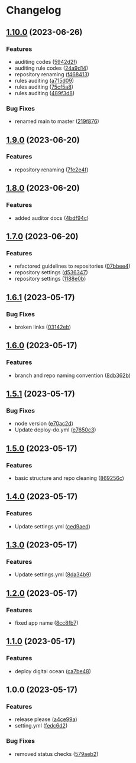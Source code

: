 # Changelog

## [1.10.0](https://github.com/dworac/docs/compare/v1.9.0...v1.10.0) (2023-06-26)


### Features

* auditing codes ([5942d2f](https://github.com/dworac/docs/commit/5942d2f671278214d76b1ea0b8070f04a7a6c11a))
* auditing rule codes ([24a9d14](https://github.com/dworac/docs/commit/24a9d14f724b5116ec7f5d5a47df437827d9698d))
* repository renaming ([f468413](https://github.com/dworac/docs/commit/f46841321d42280bd033132ad3f21eb2d377db5e))
* rules auditing ([a715d09](https://github.com/dworac/docs/commit/a715d099d5f84bf01279a0897a20871f87c08065))
* rules auditing ([75cf5a8](https://github.com/dworac/docs/commit/75cf5a88fc8b6f8e2c3d870ae6c1ef6f207a95de))
* rules auditing ([489f3d8](https://github.com/dworac/docs/commit/489f3d8288e6090dbba6daddf4edcbd11e2717f7))


### Bug Fixes

* renamed main to master ([219f876](https://github.com/dworac/docs/commit/219f876d1f50eb50a974bff6e09dba6e6a3b3618))

## [1.9.0](https://github.com/dworac/docs/compare/v1.8.0...v1.9.0) (2023-06-20)


### Features

* repository renaming ([7fe2e4f](https://github.com/dworac/docs/commit/7fe2e4fd08057ee9b19b8b0e7910f9bc1718d7d3))

## [1.8.0](https://github.com/dworac/docs/compare/v1.7.0...v1.8.0) (2023-06-20)


### Features

* added auditor docs ([4bdf94c](https://github.com/dworac/docs/commit/4bdf94cdc09c46fb2d6b5c05bbde17a346aedd10))

## [1.7.0](https://github.com/dworac/docs/compare/v1.6.1...v1.7.0) (2023-06-20)


### Features

* refactored guidelines to repositories ([07bbee4](https://github.com/dworac/docs/commit/07bbee45e5d6da617520400b7eda63161ddff1ec))
* repository settings ([d536347](https://github.com/dworac/docs/commit/d5363473333ca7917d1d6d801452e7f939e5ad93))
* repository settings ([1188e0b](https://github.com/dworac/docs/commit/1188e0b44bcd6fe274178fdd402101da98f47c7c))

## [1.6.1](https://github.com/dworac/docs/compare/v1.6.0...v1.6.1) (2023-05-17)


### Bug Fixes

* broken links ([03142eb](https://github.com/dworac/docs/commit/03142ebf3994b47120df4b0b3bdd32d93c687553))

## [1.6.0](https://github.com/dworac/docs/compare/v1.5.1...v1.6.0) (2023-05-17)


### Features

* branch and repo naming convention ([8db362b](https://github.com/dworac/docs/commit/8db362b7431d45fda7c2e79802cc086e097f41ad))

## [1.5.1](https://github.com/dworac/docs/compare/v1.5.0...v1.5.1) (2023-05-17)


### Bug Fixes

* node version ([e70ac2d](https://github.com/dworac/docs/commit/e70ac2d37565348ac68ca8afa2459b30b0d80199))
* Update deploy-do.yml ([e7650c3](https://github.com/dworac/docs/commit/e7650c3ad0227b72dc66ce02a2d8286f1f7fc2b7))

## [1.5.0](https://github.com/dworac/docs/compare/v1.4.0...v1.5.0) (2023-05-17)


### Features

* basic structure and repo cleaning ([869256c](https://github.com/dworac/docs/commit/869256cf81da648f41bcc7562b220f1e89b82e6c))

## [1.4.0](https://github.com/dworac/docs-dworac/compare/v1.3.0...v1.4.0) (2023-05-17)


### Features

* Update settings.yml ([ced9aed](https://github.com/dworac/docs-dworac/commit/ced9aed6eac071377510c4302a4c3d3a9ccc80a3))

## [1.3.0](https://github.com/dworac/docs-dworac/compare/v1.2.0...v1.3.0) (2023-05-17)


### Features

* Update settings.yml ([8da34b9](https://github.com/dworac/docs-dworac/commit/8da34b9e9d6d87f412faeba4ba27c86548281ace))

## [1.2.0](https://github.com/dworac/docs-dworac/compare/v1.1.0...v1.2.0) (2023-05-17)


### Features

* fixed app name ([8cc8fb7](https://github.com/dworac/docs-dworac/commit/8cc8fb7afa43edaff8577699e58fc7bcffff9ee0))

## [1.1.0](https://github.com/dworac/docs-dworac/compare/v1.0.0...v1.1.0) (2023-05-17)


### Features

* deploy digital ocean ([ca7be48](https://github.com/dworac/docs-dworac/commit/ca7be489ab9a85624e200088765343be27c95bf4))

## 1.0.0 (2023-05-17)


### Features

* release please ([a4ce99a](https://github.com/dworac/docs-dworac/commit/a4ce99a84b22ae1a853db972ce864fd40992c0a4))
* setting.yml ([fedc6d2](https://github.com/dworac/docs-dworac/commit/fedc6d278465f02edff2f0c1aeb537a44d44a6a2))


### Bug Fixes

* removed status checks ([579aeb2](https://github.com/dworac/docs-dworac/commit/579aeb26ede15b265c58f4261ab660ebc018c9dc))
